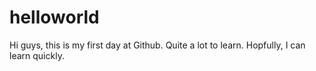# helloworld

Hi guys, this is my first day at Github. Quite a lot to learn. Hopfully, I can learn quickly.
